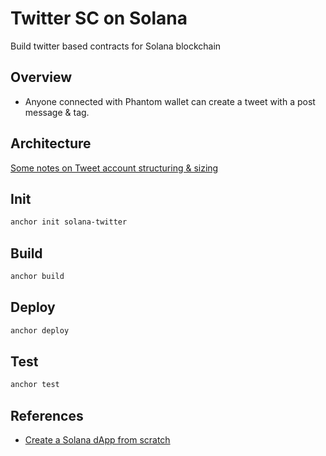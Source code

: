 # Twitter SC on Solana

Build twitter based contracts for Solana blockchain

## Overview

- Anyone connected with Phantom wallet can create a tweet with a post message & tag.

## Architecture

[Some notes on Tweet account structuring & sizing](./docs/1_account_sizing.md)

## Init

```sh
anchor init solana-twitter
```

## Build

```sh
anchor build
```

## Deploy

```sh
anchor deploy
```

## Test

```sh
anchor test
```

## References

- [Create a Solana dApp from scratch](https://lorisleiva.com/create-a-solana-dapp-from-scratch)
